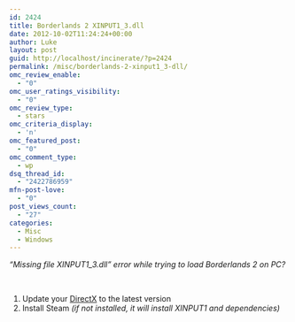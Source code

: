 ```yaml
---
id: 2424
title: Borderlands 2 XINPUT1_3.dll
date: 2012-10-02T11:24:24+00:00
author: Luke
layout: post
guid: http://localhost/incinerate/?p=2424
permalink: /misc/borderlands-2-xinput1_3-dll/
omc_review_enable:
  - "0"
omc_user_ratings_visibility:
  - "0"
omc_review_type:
  - stars
omc_criteria_display:
  - 'n'
omc_featured_post:
  - "0"
omc_comment_type:
  - wp
dsq_thread_id:
  - "2422786959"
mfn-post-love:
  - "0"
post_views_count:
  - "27"
categories:
  - Misc
  - Windows
---
```

_“Missing file XINPUT1_3.dll” error while trying to load Borderlands 2 on PC?_

&nbsp;

  1. Update your <a title="DirectX" href="http://www.microsoft.com/en-us/download/details.aspx?id=35" target="_blank">DirectX</a> to the latest version
  2. Install Steam _(if not installed, it will install XINPUT1 and dependencies)_